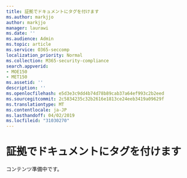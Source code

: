 ```yaml
---
title: 証拠でドキュメントにタグを付けます
ms.author: markjjo
author: markjjo
manager: laurawi
ms.date: ''
ms.audience: Admin
ms.topic: article
ms.service: O365-seccomp
localization_priority: Normal
ms.collection: M365-security-compliance
search.appverid:
- MOE150
- MET150
ms.assetid: ''
description: ''
ms.openlocfilehash: e5d3e3c9dd4b74d78b89cab37a64ef993c2b2eed
ms.sourcegitcommit: 2c5834235c32b2616e1813ce24eeb3419a09629f
ms.translationtype: MT
ms.contentlocale: ja-JP
ms.lasthandoff: 04/02/2019
ms.locfileid: "31030270"
---
```

# <a name="tag-documents-in-evidence"></a>証拠でドキュメントにタグを付けます

コンテンツ準備中です。